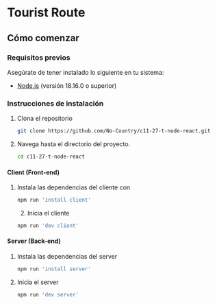 # Tourist Route

## Cómo comenzar

### Requisitos previos

Asegúrate de tener instalado lo siguiente en tu sistema:

- [Node.js](https://nodejs.org/) (versión 18.16.0 o superior)

### Instrucciones de instalación

1. Clona el repositorio

   ```sh
   git clone https://github.com/No-Country/c11-27-t-node-react.git
   ```

2. Navega hasta el directorio del proyecto.

   ```sh
   cd c11-27-t-node-react
   ```

#### Client (Front-end)

1. Instala las dependencias del cliente con

   ```sh
   npm run 'install client'
   ```

   2. Inicia el cliente
   ```sh
   npm run 'dev client'
   ```

#### Server (Back-end)

1. Instala las dependencias del server

   ```sh
   npm run 'install server'
   ```

2. Inicia el server
   ```sh
   npm run 'dev server'
   ```